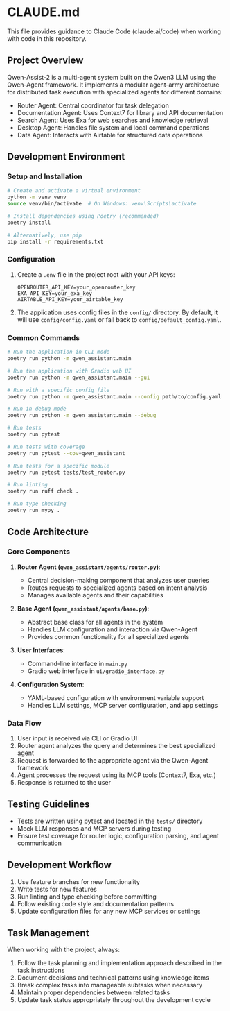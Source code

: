 # CLAUDE.md

This file provides guidance to Claude Code (claude.ai/code) when working with code in this repository.

## Project Overview

Qwen-Assist-2 is a multi-agent system built on the Qwen3 LLM using the Qwen-Agent framework. It implements a modular agent-army architecture for distributed task execution with specialized agents for different domains:

- Router Agent: Central coordinator for task delegation
- Documentation Agent: Uses Context7 for library and API documentation
- Search Agent: Uses Exa for web searches and knowledge retrieval
- Desktop Agent: Handles file system and local command operations
- Data Agent: Interacts with Airtable for structured data operations

## Development Environment

### Setup and Installation

```bash
# Create and activate a virtual environment
python -m venv venv
source venv/bin/activate  # On Windows: venv\Scripts\activate

# Install dependencies using Poetry (recommended)
poetry install

# Alternatively, use pip
pip install -r requirements.txt
```

### Configuration

1. Create a `.env` file in the project root with your API keys:
   ```
   OPENROUTER_API_KEY=your_openrouter_key
   EXA_API_KEY=your_exa_key
   AIRTABLE_API_KEY=your_airtable_key
   ```

2. The application uses config files in the `config/` directory. By default, it will use `config/config.yaml` or fall back to `config/default_config.yaml`.

### Common Commands

```bash
# Run the application in CLI mode
poetry run python -m qwen_assistant.main

# Run the application with Gradio web UI
poetry run python -m qwen_assistant.main --gui

# Run with a specific config file
poetry run python -m qwen_assistant.main --config path/to/config.yaml

# Run in debug mode
poetry run python -m qwen_assistant.main --debug

# Run tests
poetry run pytest

# Run tests with coverage
poetry run pytest --cov=qwen_assistant

# Run tests for a specific module
poetry run pytest tests/test_router.py

# Run linting
poetry run ruff check .

# Run type checking
poetry run mypy .
```

## Code Architecture

### Core Components

1. **Router Agent (`qwen_assistant/agents/router.py`)**: 
   - Central decision-making component that analyzes user queries
   - Routes requests to specialized agents based on intent analysis
   - Manages available agents and their capabilities

2. **Base Agent (`qwen_assistant/agents/base.py`)**:
   - Abstract base class for all agents in the system
   - Handles LLM configuration and interaction via Qwen-Agent
   - Provides common functionality for all specialized agents

3. **User Interfaces**:
   - Command-line interface in `main.py`
   - Gradio web interface in `ui/gradio_interface.py`

4. **Configuration System**:
   - YAML-based configuration with environment variable support
   - Handles LLM settings, MCP server configuration, and app settings

### Data Flow

1. User input is received via CLI or Gradio UI
2. Router agent analyzes the query and determines the best specialized agent
3. Request is forwarded to the appropriate agent via the Qwen-Agent framework
4. Agent processes the request using its MCP tools (Context7, Exa, etc.)
5. Response is returned to the user

## Testing Guidelines

- Tests are written using pytest and located in the `tests/` directory
- Mock LLM responses and MCP servers during testing
- Ensure test coverage for router logic, configuration parsing, and agent communication

## Development Workflow

1. Use feature branches for new functionality
2. Write tests for new features
3. Run linting and type checking before committing
4. Follow existing code style and documentation patterns
5. Update configuration files for any new MCP services or settings

## Task Management

When working with the project, always:

1. Follow the task planning and implementation approach described in the task instructions
2. Document decisions and technical patterns using knowledge items
3. Break complex tasks into manageable subtasks when necessary
4. Maintain proper dependencies between related tasks
5. Update task status appropriately throughout the development cycle